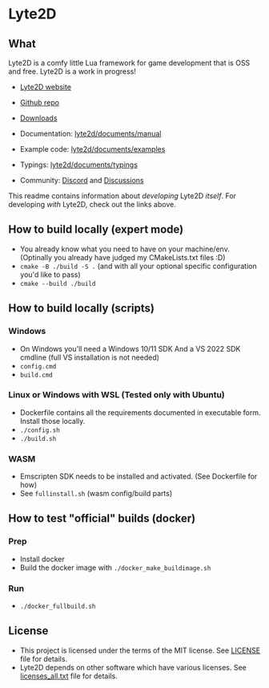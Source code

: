 # Lyte2D

## What

Lyte2D is a comfy little Lua framework for game development that is OSS and free. Lyte2D is a work in progress!

- [Lyte2D website](https://lyte2d.com)
- [Github repo](https://github.com/lyte2d/lyte2d)
- [Downloads](https://github.com/lyte2d/lyte2d/releases)

- Documentation: [lyte2d/documents/manual](https://github.com/lyte2d/documents/manual)
- Example code: [lyte2d/documents/examples](https://github.com/lyte2d/documents/examples)
- Typings: [lyte2d/documents/typings](https://github.com/lyte2d/documents/typings)

- Community: [Discord](https://discord.gg/BKPfQrCaNU) and [Discussions](https://github.com/lyte2d/lyte2d/discussions)

This readme contains information about _developing_ Lyte2D _itself_. For developing _with_ Lyte2D, check out the links above.

## How to build locally (expert mode)

- You already know what you need to have on your machine/env. (Optinally you already have judged my CMakeLists.txt files :D)
- `cmake -B ./build -S .` (and with all your optional specific configuration you'd like to pass)
- `cmake --build ./build`

## How to build locally (scripts)

### Windows
- On Windows you'll need a Windows 10/11 SDK And a VS 2022 SDK cmdline (full VS installation is not needed)
- `config.cmd`
- `build.cmd`

### Linux or Windows with WSL (Tested only with Ubuntu)
- Dockerfile contains all the requirements documented in executable form. Install those locally.
- `./config.sh`
- `./build.sh`

### WASM
- Emscripten SDK needs to be installed and activated. (See Dockerfile for how)
- See `fullinstall.sh` (wasm config/build parts)

## How to test "official" builds (docker)

### Prep
- Install docker
- Build the docker image with `./docker_make_buildimage.sh`

### Run
- `./docker_fullbuild.sh`

## License

- This project is licensed under the terms of the MIT license. See [LICENSE](/LICENSE.md) file for details.
- Lyte2D depends on other software which have various licenses. See [licenses_all.txt](/licenses_all.txt) file for details.

